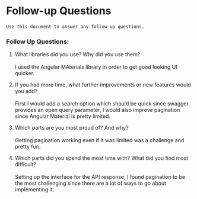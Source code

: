 # Follow-up Questions

```
Use this document to answer any follow-up questions.
```

### Follow Up Questions:

1. What libraries did you use? Why did you use them? <br><br>
I used the Angular MAterials library in order to get good looking UI quicker.

2. If you had more time, what further improvements or new features would you add? <br><br>
First I would add a search option which should be quick since swagger provides an open query parameter, I would also improve pagination since Angular Material is pretty limited.

3. Which parts are you most proud of? And why?<br><br>
Getting pagination working even if it was limited was a challenge and pretty fun.

4. Which parts did you spend the most time with? What did you find most difficult?<br><br>
Setting up the interface for the API response, I found pagination to be the most challenging since there are a lot of ways to go about implementing it.
